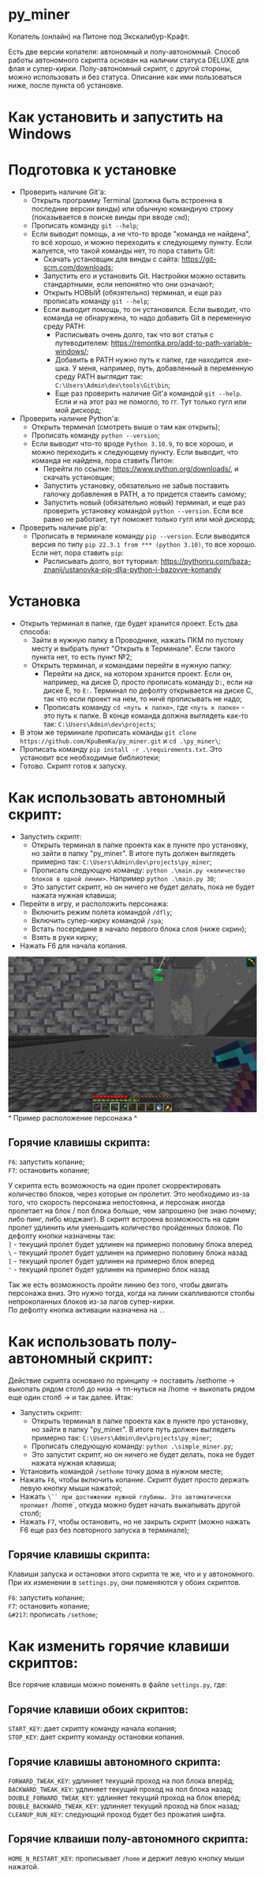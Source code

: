 # py_miner
Копатель (онлайн) на Питоне под Экскалибур-Крафт.

Есть две версии копателя: автономный и полу-автономный. Способ работы автономного скрипта основан на наличии статуса DELUXE для флая и супер-кирки. Полу-автономный скрипт, с другой стороны, можно использовать и без статуса. Описание как ими пользоваться ниже, после пункта об установке.  

# Как установить и запустить на Windows 
# Подготовка к установке
- Проверить наличие Git'a:
    - Открыть программу Terminal (должна быть встроенна в последние версии винды) или обычную командную строку (показывается в поиске винды при вводе `cmd`);
    - Прописать команду `git --help`;
    - Если выводит помощь, а не что-то вроде "команда не найдена", то всё хорошо, и можно переходить к следующему пункту. Если жалуется, что такой команды нет, то пора ставить Git:
        - Скачать установщик для винды с сайта: https://git-scm.com/downloads;
        - Запустить его и установить Git. Настройки можно оставить стандартными, если непонятно что они означают;
        - Открыть НОВЫЙ (обязятельно) терминал, и еще раз прописать команду `git --help`;
        - Если выводит помощь, то он установился. Если выводит, что команда не обнаружена, то надо добавить Git в переменную среду PATH:
            - Расписывать очень долго, так что вот статья с путеводителем: https://remontka.pro/add-to-path-variable-windows/;
            - Добавить в PATH нужно путь к папке, где находится .exe-шка. У меня, например, путь, добавленный в переменную среду PATH выглядит так: `C:\Users\Admin\dev\tools\Git\bin`;
            - Еще раз проверить наличие Git'a командой `git --help`. Если и на этот раз не помогло, то гг. Тут только гугл или мой дискорд;
- Проверить наличие Python'a:
    - Открыть терминал (смотреть выше о там как открыть);
    - Прописать команду `python --version`;
    - Если выводит что-то вроде `Python 3.10.9`, то все хорошо, и можно переходить к следующему пункту. Если выводит, что команда не найдена, пора ставить Питон:
        - Перейти по ссылке: https://www.python.org/downloads/, и скачать установщик;
        - Запустить установку, обязательно не забыв поставить галочку добавления в PATH, а то придется ставить самому;
        - Запустить новый (обязательно новый) терминал, и еще раз проверить установку командой `python --version`. Если все равно не работает, тут поможет только гугл или мой дискорд;
- Проверить наличие pip'a:  
    - Прописать в терминале команду `pip --version`. Если выводится версия по типу `pip 22.3.1 from *** (python 3.10)`, то все хорошо. Если нет, пора ставить `pip`:
        - Расписывать долго, вот туториал: https://pythonru.com/baza-znanij/ustanovka-pip-dlja-python-i-bazovye-komandy  

# Установка
- Открыть терминал в папке, где будет хранится проект. Есть два способа:
    - Зайти в нужную папку в Проводнике, нажать ПКМ по пустому месту и выбрать пункт "Открыть в Терминале". Если такого пункта нет, то есть пункт №2;
    - Открыть терминал, и командами перейти в нужную папку:
        - Перейти на диск, на котором хранится проект. Если он, например, на диске D, просто прописать команду `D:`, если на диске E, то `E:`. Терминал по дефолту открывается на диске С, так что если проект на нем, то ничё прописывать не надо;
        - Прописать команду `cd <путь к папке>`, где `<путь к папке>` - это путь к папке. В конце команда должна выглядеть как-то так: `C:\Users\Admin\dev\projects`;
- В этом же терминале прописать команды `git clone https://github.com/KpuBemKa/py_miner.git` и `cd .\py_miner\`;
- Прописать команду `pip install -r .\requirements.txt`. Это установит все необходимые библиотеки;
- Готово. Скрипт готов к запуску.

# Как использовать автономный скрипт:  
- Запустить скрипт:
    - Открыть терминал в папке проекта как в пункте про установку, но зайти в папку "py_miner". В итоге путь должен выглядеть примерно так: `C:\Users\Admin\dev\projects\py_miner`;
    - Прописать следующую команду: `python .\main.py <количество блоков в одной линии>`. Например `python .\main.py 30`;
    - Это запустит скрипт, но он ничего не будет делать, пока не будет нажата нужная клавиша;
- Перейти в игру, и расположить персонажа:  
    - Включить режим полета командой `/dfly`;
    - Включить супер-кирку командой `/spa`;
    - Встать посередине в начало первого блока слоя (ниже скрин);
    - Взять в руки кирку;
- Нажать F6 для начала копания.

![Alignment example](alignment.png)
^ Пример расположение персонажа ^

## Горячие клавишы скрипта:  
`F6`: запустить копание;  
`F7`: остановить копание;  
  
У скрипта есть возможность на один пролет скорректировать количество блоков, через которые он пролетит. Это необходимо из-за того, что скорость персонажа непостоянна, и персонаж иногда пролетает на блок / пол блока больше, чем запрошено (не знаю почему; либо пинг, либо моджанг). В скрипт встроена возможность на один пролет удлинить или уменьшить количество пройденных блоков.
По дефолту кнопки назначены так:  
`]` - текущий пролет будет удлинен на примерно половину блока вперед  
`\` - текущий пролет будет удлинен на примерно половину блока назад  
`[` - текущий пролет будет удлинен на примерно блок вперед  
`'` - текущий пролет будет удлинен на примерно блок назад  
  
Так же есть возможность пройти линию без того, чтобы двигать персонажа вниз. Это нужно тогда, когда на линии скапливаются столбы непрокопанных блоков из-за лагов супер-кирки.  
По дефолту кнопка активации назначена на `.`.   

# Как использовать полу-автономный скрипт:  
Действие скрипта основано по принципу -> поставить /sethome -> выкопать рядом столб до низа -> тп-нуться на /home -> выкопать рядом еще один столб -> и так далее. Итак:

- Запустить скрипт:
    - Открыть терминал в папке проекта как в пункте про установку, но зайти в папку "py_miner". В итоге путь должен выглядеть примерно так: `C:\Users\Admin\dev\projects\py_miner`;
    - Прописать следующую команду: `python .\simple_miner.py`;
    - Это запустит скрипт, но он ничего не будет делать, пока не будет нажата нужная клавиша;
- Установить командой `/sethome` точку дома в нужном месте;
- Нажать `F6`, чтобы включить копание. Скрипт будет просто держать левую кнопку мыши нажатой;
- Нажать `\`` при достижении нужной глубины. Это автоматически пропишет `/home`, откуда можно будет начать выкапывать другой столб;
- Нажать `F7`, чтобы остановить, но не закрыть скрипт (можно нажать F6 еще раз без повторного запуска в терминале);  

## Горячие клавишы скрипта:
Клавиши запуска и остановки этого скрипта те же, что и у автономного. При их изменении в `settings.py`, они поменяются у обоих скриптов. 

`F6`: запустить копание;  
`F7`: остановить копание;  
`&#217`: прописать `/sethome`;

# Как изменить горячие клавиши скриптов:  
Все горячие клавиши можно поменять в файле `settings.py`, где:  

## Горячие клавиши обоих скриптов:
`START_KEY`: дает скрипту команду начала копания;  
`STOP_KEY`: дает скрипту команду остановки копания.  

## Горячие клавишы автономного скрипта:
`FORWARD_TWEAK_KEY`: удлиняет текущий проход на пол блока вперёд;  
`BACKWARD_TWEAK_KEY`: удлиняет текущий проход на пол блока назад;  
`DOUBLE_FORWARD_TWEAK_KEY`: удлиняет текущий проход на блок вперёд;  
`DOUBLE_BACKWARD_TWEAK_KEY`: удлиняет текущий проход на блок назад;  
`CLEANUP_RUN_KEY`: следующий проход будет без прожатия шифта.

## Горячие клваиши полу-автономного скрипта:
`HOME_N_RESTART_KEY`: прописывает `/home` и держит левую кнопку мыши нажатой.
